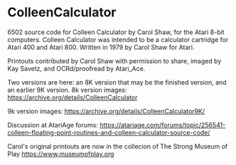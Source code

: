 # ColleenCalculator
6502 source code for Colleen Calculator by Carol Shaw, for the Atari 8-bit computers. Colleen Calculator was intended to be a calculator cartridge for Atari 400 and Atari 800. Written in 1979 by Carol Shaw for Atari.

Printouts contributed by Carol Shaw with permission to share, imaged by Kay Savetz, and OCRd/proofread by Atari_Ace.

Two versions are here: an 8K version that may be the finished version, and an earlier 9K version.
8k version images: https://archive.org/details/ColleenCalculator

9k version images: https://archive.org/details/ColleenCalculator9K/

Discussion at AtariAge forums: https://atariage.com/forums/topic/256541-colleen-floating-point-routines-and-colleen-calculator-source-code/

Carol's original printouts are now in the collecion of The Strong Museum of Play https://www.museumofplay.org
